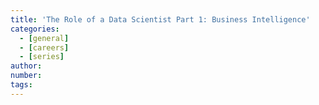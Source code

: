 ```yaml
---
title: 'The Role of a Data Scientist Part 1: Business Intelligence'
categories:
  - [general]
  - [careers]
  - [series]
author:
number:
tags:
---
```

